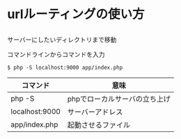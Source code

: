 # urlルーティングの使い方

## 

サーバーにしたいディレクトリまで移動

コマンドラインからコマンドを入力

```
$ php -S localhost:9000 app/index.php
```

|コマンド|意味|
|--|--|
|php -S|phpでローカルサーバの立ち上げ|
|localhost:9000|サーバーアドレス|
|app/index.php|起動させるファイル|
